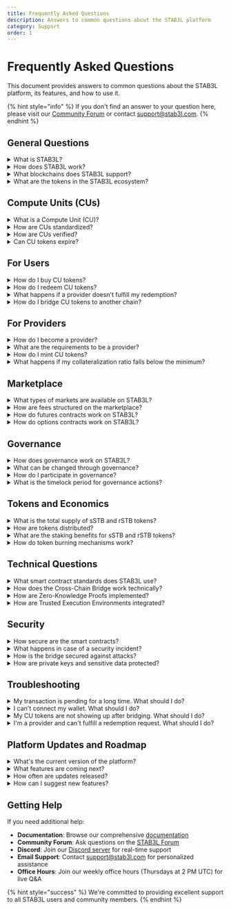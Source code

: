 ```yaml
---
title: Frequently Asked Questions
description: Answers to common questions about the STAB3L platform
category: Support
order: 1
---
```


# Frequently Asked Questions

This document provides answers to common questions about the STAB3L platform, its features, and how to use it.

{% hint style="info" %}
If you don't find an answer to your question here, please visit our [Community Forum](https://forum.stab3l.com) or contact [support@stab3l.com](mailto:support@stab3l.com).
{% endhint %}

## General Questions

<details>
<summary>What is STAB3L?</summary>

STAB3L is a decentralized platform for standardizing, verifying, and trading compute resources through blockchain technology. It enables the tokenization of compute units (CUs) with cryptographic verification, creating a transparent, efficient, and secure marketplace for compute power across multiple blockchain ecosystems.
</details>

<details>
<summary>How does STAB3L work?</summary>

STAB3L works by:

1. **Standardizing** compute resources through benchmarking and a standardization algorithm
2. **Verifying** compute resources using Zero-Knowledge Proofs (ZKPs) or Trusted Execution Environments (TEEs)
3. **Tokenizing** verified compute resources as CU tokens (ERC-1155)
4. **Trading** CU tokens on the marketplace (spot, futures, options)
5. **Redeeming** CU tokens for actual compute resources

This creates a transparent and efficient marketplace for compute resources.
</details>

<details>
<summary>What blockchains does STAB3L support?</summary>

STAB3L primarily operates on Arbitrum for its main contracts and marketplace. Through the Cross-Chain Bridge, it also supports:

- Ethereum
- Polygon
- Optimism
- Solana

Additional blockchain integrations are planned for the future.
</details>

<details>
<summary>What are the tokens in the STAB3L ecosystem?</summary>

STAB3L has a dual-token system:

1. **sSTB Token (sSTB)**: The main utility token used for fee payments, staking, and liquidity provision.
2. **STB Governance Token (rSTB)**: The governance and rewards token used for voting on proposals and earning rewards.

Additionally, Compute Unit (CU) tokens represent standardized compute resources.
</details>

## Compute Units (CUs)

<details>
<summary>What is a Compute Unit (CU)?</summary>

A Compute Unit (CU) is a standardized measure of computational power that includes:

- Processing power (CPU/GPU)
- Memory (RAM)
- Storage (SSD/HDD)
- Network bandwidth
- Duration of availability

Each CU token represents a specific amount of standardized compute resources from a particular provider. In the STAB3L ecosystem, 1 CU is defined as 10^15 FLOPs (floating-point operations per second) and is valued at $0.06 at launch.

The definition and value of 1 CU will be reviewed and potentially adjusted quarterly by the DAO through governance voting to ensure the CU standard remains relevant as compute technology evolves.
</details>

<details>
<summary>How are CUs standardized?</summary>

CUs are standardized through a process that includes:

1. **Benchmarking**: Providers run standardized benchmarks on their compute resources
2. **Verification**: The benchmark results are verified using ZKPs or TEEs
3. **Standardization Algorithm**: The verified results are processed by an algorithm that normalizes them across different hardware configurations
4. **CU Value Assignment**: A standardized CU value is assigned based on the normalized results

This ensures that CUs from different providers are comparable and interchangeable.
</details>

<details>
<summary>How are CUs verified?</summary>

CUs are verified using one of two methods:

1. **Zero-Knowledge Proofs (ZKPs)**: Providers generate cryptographic proofs that they have run benchmarks correctly without revealing hardware details.

2. **Trusted Execution Environments (TEEs)**: Benchmarks are run within secure enclaves (like Intel SGX or AMD SEV) that provide hardware-level security and remote attestation.

Both methods ensure that the claimed compute resources are genuine and meet the specified standards.
</details>

<details>
<summary>Can CU tokens expire?</summary>

Yes, CU tokens can have an expiration date, after which they can no longer be redeemed. This is typically set by the provider when minting the tokens and reflects the duration for which they commit to providing the compute resources.

Providers may offer renewal options for expired tokens, allowing users to extend their access to the compute resources.
</details>

## For Users

<details>
<summary>How do I buy CU tokens?</summary>

To buy CU tokens:

1. Connect your wallet to the STAB3L platform
2. Navigate to the "Marketplace" section
3. Browse available CU tokens from different providers
4. Select the CU tokens you want to purchase
5. Specify the amount and confirm the transaction
6. Once the transaction is confirmed, you'll own the CU tokens

You can also place limit orders or participate in futures and options markets.
</details>

<details>
<summary>How do I redeem CU tokens?</summary>

To redeem CU tokens:

1. Navigate to the "Redeem" section
2. Select the CU tokens you want to redeem
3. Specify the amount and confirm the transaction
4. Follow the instructions to access your compute resources
5. The provider will deliver the compute resources as specified

The redemption process burns your CU tokens and notifies the provider to fulfill your request.
</details>

<details>
<summary>What happens if a provider doesn't fulfill my redemption?</summary>

If a provider fails to fulfill your redemption request:

1. The platform's dispute resolution system is activated
2. The provider's collateral may be used to compensate you
3. The provider's reputation score is negatively affected
4. In severe cases, the provider may be suspended from the platform

STAB3L ensures that providers are properly incentivized to fulfill redemption requests through collateral requirements and the reputation system.
</details>

<details>
<summary>How do I bridge CU tokens to another chain?</summary>

To bridge CU tokens to another chain:

1. Navigate to the "Bridge" section
2. Select the source chain (current chain)
3. Select the destination chain
4. Select the CU tokens you want to bridge
5. Specify the amount
6. Review the fee and confirm the transaction
7. Wait for confirmations (typically 5-20 minutes depending on chains)
8. Receive your CU tokens on the destination chain

The bridge uses a lock-and-mint mechanism to transfer tokens between chains.
</details>

## For Providers

<details>
<summary>How do I become a provider?</summary>

To become a provider:

1. Connect your wallet to the STAB3L platform
2. Navigate to the "Provider" section
3. Click on "Register as Provider"
4. Fill in your provider details
5. Submit your registration
6. Wait for approval from the STAB3L governance

Once approved, you can start verifying your compute resources and minting CU tokens.
</details>

<details>
<summary>What are the requirements to be a provider?</summary>

To become a STAB3L provider, you must meet the following requirements:

- **Hardware**: Server-grade compute resources to offer
- **Uptime**: Guaranteed availability of 99.9%
- **Network**: Network connectivity of at least 1 Gbps
- **Security**: Industry-standard security measures
- **Collateral**: Ability to deposit collateral (120% of CU value)
- **Identity**: KYC verification (required for large providers)

These requirements are enforced through the governance process.
</details>

<details>
<summary>How do I mint CU tokens?</summary>

To mint CU tokens:

1. Verify your compute resources using ZKPs or TEEs
2. Navigate to the "Mint" section
3. Select the verified compute resources
4. Choose your staking period (minimum 7 days)
5. Specify the amount of CU tokens to mint
6. Deposit the required collateral (minimum 120% of CU value)
7. Confirm the minting transaction
8. Your CU tokens will be minted, immediately exchanged for sSTB, and the CU tokens will be burned
9. The sSTB tokens will be automatically staked for your chosen period
10. You'll earn rSTB rewards throughout the staking period

The longer your staking period, the higher your rSTB rewards will be.
</details>

<details>
<summary>What happens if my collateralization ratio falls below the minimum?</summary>

If your collateralization ratio falls below the minimum (120%):

1. You'll receive a notification to add more collateral
2. You'll have a grace period (typically 24 hours) to restore the ratio
3. If you fail to restore the ratio, a portion of your staked sSTB may be liquidated
4. The liquidation proceeds will be used to maintain the collateralization of your remaining tokens

To avoid liquidation, it's recommended to maintain a healthy collateralization ratio (150% or higher).
</details>

## Marketplace

<details>
<summary>What types of markets are available on STAB3L?</summary>

STAB3L offers three types of markets:

1. **Spot Market**: Immediate trading of CU tokens between buyers and sellers
2. **Futures Market**: Trading contracts for future delivery of compute resources
3. **Options Market**: Trading contracts that give the right, but not the obligation, to buy (call) or sell (put) CU tokens at a predetermined price

Each market serves different trading needs and strategies.
</details>

<details>
<summary>How are fees structured on the marketplace?</summary>

The fee structure for the STAB3L marketplace is as follows:

| Market Type | Trading Fee | Maker Rebate | rSTB Rewards |
|-------------|-------------|--------------|-------------|
| Spot        | 0.25%       | 0.05%        | 0.10%       |
| Futures     | 0.05%       | 0.02%        | 0.05%       |
| Options     | 0.30%       | 0.10%        | 0.15%       |

Fees can be reduced by staking rSTB tokens. Stake 1,000 rSTB to reduce fees by 10%, up to a maximum of 50% reduction for 10,000 rSTB.
</details>

<details>
<summary>How do futures contracts work on STAB3L?</summary>

Futures contracts on STAB3L work as follows:

1. **Contract Creation**: A seller creates a futures contract specifying the CU token type, amount, delivery date, and price per token
2. **Contract Purchase**: A buyer purchases the futures contract, paying a margin (typically 10-20% of the contract value)
3. **Settlement**: On the delivery date, either:
   - **Physical Settlement**: The seller delivers the CU tokens and the buyer pays the remaining amount
   - **Cash Settlement**: The difference between the contract price and the market price is settled in cash

Futures trading involves significant risk and requires understanding of margin requirements and potential liquidation.
</details>

<details>
<summary>How do options contracts work on STAB3L?</summary>

Options contracts on STAB3L work as follows:

- **Call Options**: Give the holder the right to buy CU tokens at the strike price
  - **Buyer**: Pays premium, has right to buy CU tokens
  - **Seller**: Receives premium, has obligation to sell CU tokens if option is exercised

- **Put Options**: Give the holder the right to sell CU tokens at the strike price
  - **Buyer**: Pays premium, has right to sell CU tokens
  - **Seller**: Receives premium, has obligation to buy CU tokens if option is exercised

STAB3L options are European style, meaning they can only be exercised at expiration. Option sellers must fully collateralize their positions.
</details>

## Governance

<details>
<summary>How does governance work on STAB3L?</summary>

STAB3L is governed by its community through a decentralized governance system:

1. **Proposal Creation**: rSTB holders with at least 1,000 tokens can create proposals
2. **Discussion**: Community discusses proposals on the forum
3. **Voting**: rSTB holders vote on proposals (1 token = 1 vote)
4. **Execution**: Approved proposals are implemented after a timelock period

For a proposal to pass, it must meet the following requirements:
- **Quorum**: At least 4% of total rSTB supply must vote
- **Majority**: More than 50% of votes must be "For"
- **Duration**: Voting period lasts 5 days
</details>

<details>
<summary>What can be changed through governance?</summary>

The following parameters and aspects can be modified through governance:

- Protocol fees and fee distribution
- Collateralization requirements
- Verification methods and standards
- Bridge parameters and supported chains
- Treasury fund allocation
- Provider requirements and incentives
- Market parameters (circuit breakers, etc.)
- Token emission schedules

Critical protocol parameters and contracts are controlled by a 7/11 multi-signature wallet for additional security.
</details>

<details>
<summary>How do I participate in governance?</summary>

To participate in governance:

1. Acquire rSTB tokens through staking, trading, or participating in the ecosystem
2. Navigate to the "Governance" section of the platform
3. Browse active proposals or create your own (requires 1,000 rSTB)
4. Vote on proposals: "For," "Against," or "Abstain"
5. Participate in forum discussions to help refine proposals

You can also delegate your voting power to another address if you don't want to actively vote on every proposal.
</details>

<details>
<summary>What is the timelock period for governance actions?</summary>

Governance actions are subject to timelocks:

- **Standard Timelock**: 2 days for regular proposals
- **Emergency Timelock**: 6 hours for emergency actions (requires 9/11 multi-sig approval)

The timelock period allows the community to review and react to approved proposals before they are implemented, providing an additional layer of security.
</details>

## Tokens and Economics

<details>
<summary>What is the total supply of sSTB and rSTB tokens?</summary>

- **sSTB Token**: Total supply of 10 billion tokens
- **rSTB Token**: Total supply of 1 billion tokens

Both tokens follow a deflationary emission schedule with burning mechanisms to create deflationary pressure over time.
</details>

<details>
<summary>How are tokens distributed?</summary>

**sSTB Token Distribution**:
- Community & Ecosystem: 40% (4 billion)
- Treasury: 25% (2.5 billion)
- Team & Advisors: 15% (1.5 billion)
- Investors: 15% (1.5 billion)
- Liquidity Mining: 5% (0.5 billion)

**rSTB Token Distribution**:
- Community: 40% (400 million)
- Team: 20% (200 million)
- Treasury: 20% (200 million)
- Investors: 15% (150 million)
- Advisors: 5% (50 million)
</details>

<details>
<summary>What are the staking benefits for sSTB and rSTB tokens?</summary>

**sSTB Staking Benefits**:
- Fee reduction (10-50% depending on tier)
- Boosted rewards (5-25% depending on tier)
- Priority access to new features

**rSTB Staking Benefits**:
- Fee reduction (10-50% depending on tier)
- Increased governance weight (1x-3x depending on tier)
- Governance rewards
- Boosted yields in liquidity mining and staking programs
</details>

<details>
<summary>How do token burning mechanisms work?</summary>

Both tokens include burning mechanisms:

- **sSTB**: 10% of all fees collected in sSTB are burned
- **rSTB**: 5% of all rewards distributed are burned

Additionally, the treasury may periodically buy back and burn tokens based on governance decisions. These mechanisms create deflationary pressure, potentially increasing the value of remaining tokens over time.
</details>

## Technical Questions

<details>
<summary>What smart contract standards does STAB3L use?</summary>

STAB3L uses the following smart contract standards:

- **CU Tokens**: ERC-1155 multi-token standard
- **sSTB Token**: ERC-20 standard
- **rSTB Token**: ERC-20 standard with voting capabilities
- **Marketplace**: Custom implementation with EIP-712 signatures for gasless listings
- **Bridge**: Custom implementation compatible with major cross-chain messaging protocols

All contracts are implemented in Solidity and follow best practices for security and gas efficiency.
</details>

<details>
<summary>How does the Cross-Chain Bridge work technically?</summary>

The STAB3L Cross-Chain Bridge works through a lock-and-mint mechanism:

1. **Lock**: User locks CU tokens in the bridge contract on the source chain
2. **Event Emission**: The bridge contract emits an event with the lock details
3. **Relayer Monitoring**: Multiple relayers monitor for these events
4. **Consensus**: Relayers reach consensus on the validity of the lock event
5. **Proof Submission**: Relayers submit proof to the destination chain
6. **Verification**: The bridge contract on the destination chain verifies the proof
7. **Minting**: If valid, equivalent CU tokens are minted on the destination chain

The bridge includes security measures like multi-relayer consensus, value limits, and circuit breakers.
</details>

<details>
<summary>How are Zero-Knowledge Proofs implemented?</summary>

STAB3L's Zero-Knowledge Proof implementation:

1. **Circuit Design**: Custom ZK circuits designed for compute resource verification
2. **Prover Software**: Providers run prover software that generates ZK proofs
3. **On-chain Verification**: Smart contracts verify the ZK proofs
4. **Technology Stack**: Uses industry-standard ZK frameworks (Circom, Groth16)
5. **Optimization**: Optimized for gas efficiency and proof generation speed

The ZK system allows providers to prove they have run benchmarks correctly without revealing hardware details.
</details>

<details>
<summary>How are Trusted Execution Environments integrated?</summary>

STAB3L's TEE integration:

1. **Enclave Setup**: Providers set up TEE enclaves (Intel SGX, AMD SEV, etc.)
2. **Benchmark Execution**: Benchmarks run within the secure enclave
3. **Attestation Generation**: The enclave generates a cryptographic attestation
4. **Attestation Verification**: Smart contracts verify the attestation
5. **Supported TEEs**: Intel SGX, AMD SEV, AWS Nitro Enclaves, Azure Confidential Computing

The TEE system provides hardware-level security and remote attestation capabilities.
</details>

## Security

<details>
<summary>How secure are the smart contracts?</summary>

STAB3L smart contracts undergo rigorous security measures:

- **Formal Verification**: Critical contracts are formally verified
- **Multiple Audits**: Contracts are audited by leading security firms
- **Bug Bounty Program**: Up to $250,000 for critical vulnerabilities
- **Open Source**: All contracts are open source and can be reviewed by the community
- **Timelock Mechanisms**: Changes to contracts are subject to timelock periods
- **Multi-Signature Control**: Critical parameters controlled by 7/11 multi-sig

Audit reports are available in the [Security section](https://stab3l.com/security) of our website.
</details>

<details>
<summary>What happens in case of a security incident?</summary>

In case of a security incident:

1. **Detection**: Monitoring systems detect the incident or it's reported by users/researchers
2. **Assessment**: The security team assesses the severity and impact
3. **Containment**: Circuit breakers may be triggered to pause affected components
4. **Communication**: Users are notified through official channels
5. **Resolution**: The issue is fixed and thoroughly tested
6. **Recovery**: Systems are restored to normal operation
7. **Post-Incident Analysis**: A comprehensive review is conducted
8. **Disclosure**: A detailed incident report is published

STAB3L maintains an insurance fund that may be used to compensate affected users in case of significant incidents.
</details>

<details>
<summary>How is the bridge secured against attacks?</summary>

The STAB3L Cross-Chain Bridge implements multiple security measures:

- **Multi-Relayer Consensus**: Requires confirmations from multiple independent relayers
- **Minimum Confirmations**: Transactions require a minimum number of block confirmations
- **Value Limits**: Maximum transfer limits to mitigate potential exploits
- **Circuit Breaker**: Automatically pauses bridge operations if suspicious activity is detected
- **Timelock**: 48-hour timelock for resuming operations after a circuit breaker event
- **Monitoring**: Real-time monitoring of bridge activity with automated alerts
- **Regular Audits**: Specialized audits of bridge components

These measures create multiple layers of security to protect against various attack vectors.
</details>

<details>
<summary>How are private keys and sensitive data protected?</summary>

STAB3L protects private keys and sensitive data through:

- **Key Management**: Secure key management using hardware security modules (HSMs)
- **Encryption**: End-to-end encryption for sensitive data
- **Access Control**: Strict access controls based on the principle of least privilege
- **Secure Enclaves**: Sensitive operations performed in secure enclaves
- **Regular Rotation**: Regular rotation of API keys and credentials
- **Monitoring**: Continuous monitoring for unauthorized access attempts
- **Compliance**: Adherence to industry security standards and best practices

Users are also encouraged to use hardware wallets and follow security best practices.
</details>

## Troubleshooting

<details>
<summary>My transaction is pending for a long time. What should I do?</summary>

If your transaction has been pending for a long time:

1. Check the network status on [status.stab3l.com](https://status.stab3l.com)
2. Verify that you have sufficient gas for the transaction
3. If using MetaMask, you can try to speed up the transaction or cancel it
4. For bridge transactions, check the transaction status in the "Bridge" section
5. If the issue persists, contact support with your transaction hash

Note that during periods of high network congestion, transactions may take longer to confirm.
</details>

<details>
<summary>I can't connect my wallet. What should I do?</summary>

If you're having trouble connecting your wallet:

1. Refresh the page and try again
2. Ensure you're using a supported wallet (MetaMask, WalletConnect, etc.)
3. Check that you're on the correct network (Arbitrum, Ethereum, etc.)
4. Clear your browser cache and cookies
5. Try using a different browser or device
6. Disable any browser extensions that might interfere with wallet connections
7. If using a hardware wallet, ensure it's properly connected and unlocked

If the issue persists, contact support with details of your wallet and browser.
</details>

<details>
<summary>My CU tokens are not showing up after bridging. What should I do?</summary>

If your CU tokens are not showing up after bridging:

1. Check the bridge transaction status in the "Bridge" section
2. Verify that you're connected to the correct destination network
3. Allow sufficient time for confirmations (typically 5-20 minutes depending on chains)
4. Check that you have sufficient gas on the destination chain for token receipt
5. Try refreshing your wallet or reconnecting it
6. Check the bridge explorer for your transaction status

If the transaction shows as completed but tokens are not visible, contact support with your transaction hash.
</details>

<details>
<summary>I'm a provider and can't fulfill a redemption request. What should I do?</summary>

If you're a provider and can't fulfill a redemption request:

1. Contact the user to explain the situation and provide an estimated resolution time
2. If it's a temporary issue, request an extension through the platform
3. If it's a permanent issue, you may need to compensate the user through the dispute resolution system
4. Contact support to explain the situation and get assistance
5. Be transparent and communicative to maintain your reputation

Failure to fulfill redemption requests may result in penalties, including collateral slashing and reputation damage, so it's important to address issues promptly.
</details>

## Platform Updates and Roadmap

<details>
<summary>What's the current version of the platform?</summary>

The current version of the STAB3L platform is v1.0.0, as of March 2025. This is the initial release version that includes:

- Core verification system (ZKP and TEE)
- Dual-token system (sSTB and rSTB)
- Provider staking mechanism
- Basic marketplace functionality
- Cross-chain bridge (Arbitrum to Ethereum)

You can view the full changelog on our [GitHub repository](https://github.com/stab3l/stab3l-platform).
</details>

<details>
<summary>What features are coming next?</summary>

Upcoming features planned for the next releases include:

- **Q2 2025**:
  - Enhanced marketplace features
  - Futures market launch
  - Additional chain integrations (Polygon, Optimism)
  - Enhanced provider dashboard

- **Q3 2025**:
  - Options market launch
  - Advanced analytics tools
  - Institutional features
  - API enhancements

- **Q4 2025**:
  - Developer SDK
  - Integration with major DeFi protocols
  - Enterprise partnerships
  - Advanced governance features

The roadmap is subject to change based on community feedback and governance decisions.
</details>

<details>
<summary>How often are updates released?</summary>

STAB3L follows a regular update schedule:

- **Minor Updates**: Released every 2-4 weeks, including bug fixes and small improvements
- **Major Updates**: Released every 3-4 months, including new features and significant improvements
- **Security Updates**: Released as needed, prioritized based on severity

All updates are announced in advance on our [blog](https://blog.stab3l.com) and [Twitter](https://twitter.com/stab3l).
</details>

<details>
<summary>How can I suggest new features?</summary>

You can suggest new features through several channels:

1. **Governance Proposals**: Create a formal proposal if you hold sufficient rSTB tokens
2. **Community Forum**: Post your suggestion on the [STAB3L Forum](https://forum.stab3l.com)
3. **Discord**: Share your idea in the #feature-requests channel on our [Discord server](https://discord.gg/stab3l)
4. **GitHub**: Create an issue or pull request on our [GitHub repository](https://github.com/stab3l/stab3l-platform)

The STAB3L team and community regularly review and discuss feature suggestions.
</details>

## Getting Help

If you need additional help:

- **Documentation**: Browse our comprehensive [documentation](https://docs.stab3l.com)
- **Community Forum**: Ask questions on the [STAB3L Forum](https://forum.stab3l.com)
- **Discord**: Join our [Discord server](https://discord.gg/stab3l) for real-time support
- **Email Support**: Contact [support@stab3l.com](mailto:support@stab3l.com) for personalized assistance
- **Office Hours**: Join our weekly office hours (Thursdays at 2 PM UTC) for live Q&A

{% hint style="success" %}
We're committed to providing excellent support to all STAB3L users and community members.
{% endhint %} 